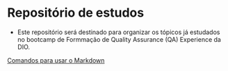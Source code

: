 # Repositório de estudos

* Este repositório será destinado para organizar os tópicos já estudados no bootcamp de Formmação de Quality Assurance (QA) Experience da DIO.

[Comandos para usar o Markdown](https://www.markdownguide.org/basic-syntax/)
